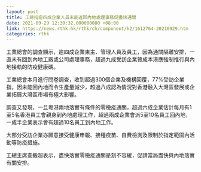```yaml
---
layout: post
title: 工總指逾四成企業人員未能返回內地處理事務促盡快通關
date: 2021-09-29 12:30:32.000000000 +08:00
link: https://news.rthk.hk/rthk/ch/component/k2/1612764-20210929.htm
categories: rthk
---
```


工業總會的調查顯示，逾四成企業東主、管理人員及員工，因為通關隔離安排，一直未有回到內地工廠或公司處理事務，超過九成受訪企業贊成本港應強制推行與內地接軌的防疫健康碼。

工業總會本月進行問卷調查，收到超過300個企業及機構回覆，77%受訪企業指，因未能回內地而令生產量減少，超過八成認為情況對香港融入大灣區發展或企業拓展大灣區市場有極大影響。

調查又發現，一旦粵港兩地落實有條件的零檢疫通關，超過六成企業估計每月有1至5名香港員工會親身到內地處理工作，超過兩成企業會派5至10名員工回內地，一成半企業表示會有超過10名員工到內地工作。

大部分受訪企業亦願意接受健康申報、接種疫苗、自費檢測及限制於指定範圍內活動等防疫措施。

工總主席查毅超表示，盡快落實零檢疫通關是刻不容緩，促請當局盡快與內地落實有關安排。
